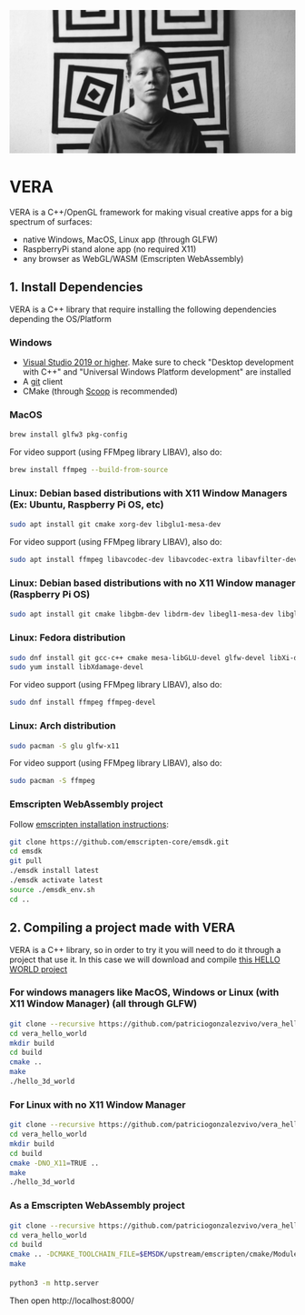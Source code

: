 ![](.github/vera.jpg)

# VERA 

VERA is a C++/OpenGL framework for making visual creative apps for a big spectrum of surfaces:

- native Windows, MacOS, Linux app (through GLFW)
- RaspberryPi stand alone app (no required X11)
- any browser as WebGL/WASM (Emscripten WebAssembly)


## 1. Install Dependencies

VERA is a C++ library that require installing the following dependencies depending the OS/Platform 

### Windows 

* [Visual Studio 2019 or higher](https://visualstudio.microsoft.com/vs/). Make sure to check "Desktop development with C++" and "Universal Windows Platform development" are installed
* A [git](https://gitforwindows.org/) client 
* CMake (through [Scoop](https://scoop.sh/) is recommended)


### MacOS

```bash
brew install glfw3 pkg-config
```

For video support (using FFMpeg library LIBAV), also do:

```bash
brew install ffmpeg --build-from-source
```

### Linux: Debian based distributions with X11 Window Managers (Ex: Ubuntu, Raspberry Pi OS, etc) 

```bash
sudo apt install git cmake xorg-dev libglu1-mesa-dev
```

For video support (using FFMpeg library LIBAV), also do:

```bash
sudo apt install ffmpeg libavcodec-dev libavcodec-extra libavfilter-dev libavfilter-extra libavdevice-dev libavformat-dev libavutil-dev libswscale-dev libv4l-dev libjpeg-dev libpng-dev libtiff-dev
```

### Linux: Debian based distributions with no X11 Window manager (Raspberry Pi OS)

```bash
sudo apt install git cmake libgbm-dev libdrm-dev libegl1-mesa-dev libgles2-mesa-dev
```

### Linux: Fedora distribution

```bash
sudo dnf install git gcc-c++ cmake mesa-libGLU-devel glfw-devel libXi-devel libXxf86vm-devel 
sudo yum install libXdamage-devel 

```

For video support (using FFMpeg library LIBAV), also do:
```bash
sudo dnf install ffmpeg ffmpeg-devel
```

### Linux: Arch distribution

```bash
sudo pacman -S glu glfw-x11
```

For video support (using FFMpeg library LIBAV), also do:

```bash
sudo pacman -S ffmpeg
```

### Emscripten WebAssembly project

Follow [emscripten installation instructions](https://emscripten.org/docs/getting_started/downloads.html#installation-instructions):

```bash
git clone https://github.com/emscripten-core/emsdk.git
cd emsdk
git pull
./emsdk install latest
./emsdk activate latest
source ./emsdk_env.sh
cd ..
```

## 2. Compiling a project made with VERA

VERA is a C++ library, so in order to try it you will need to do it through a project that use it. In this case we will download and compile [this HELLO WORLD project](https://github.com/patriciogonzalezvivo/vera_hello_world)

### For windows managers like MacOS, Windows or Linux (with X11 Window Manager) (all through GLFW) 

```bash
git clone --recursive https://github.com/patriciogonzalezvivo/vera_hello_world.git
cd vera_hello_world
mkdir build
cd build
cmake ..
make
./hello_3d_world
```

### For Linux with no X11 Window Manager

```bash
git clone --recursive https://github.com/patriciogonzalezvivo/vera_hello_world.git
cd vera_hello_world
mkdir build
cd build
cmake -DNO_X11=TRUE ..
make
./hello_3d_world
```

### As a Emscripten WebAssembly project

```bash
git clone --recursive https://github.com/patriciogonzalezvivo/vera_hello_world.git
cd vera_hello_world
cd build
cmake .. -DCMAKE_TOOLCHAIN_FILE=$EMSDK/upstream/emscripten/cmake/Modules/Platform/Emscripten.cmake
make

python3 -m http.server 
```
Then open http://localhost:8000/
